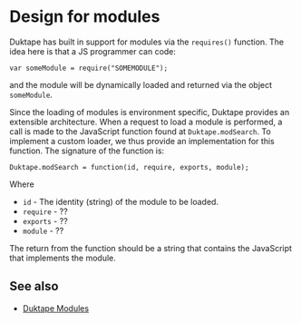 # Design for modules
Duktape has built in support for modules via the `requires()` function.  The idea here is
that a JS programmer can code:

```
var someModule = require("SOMEMODULE");
```

and the module will be dynamically loaded and returned via the object `someModule`.

Since the loading of modules is environment specific, Duktape provides an extensible architecture.  When a
request to load a module is performed, a call is made to the JavaScript function found at `Duktape.modSearch`.
To implement a custom loader, we thus provide an implementation for this function.  The signature of the
function is:

```
Duktape.modSearch = function(id, require, exports, module);
```

Where

* `id` - The identity (string) of the module to be loaded.
* `require` - ??
* `exports` - ??
* `module` - ??

The return from the function should be a string that contains the JavaScript that implements the module.



## See also

* [Duktape Modules](https://github.com/svaarala/duktape/blob/master/doc/modules.rst)